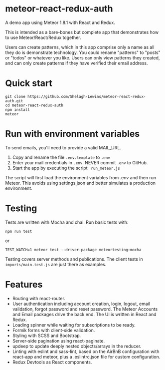 # meteor-react-redux-auth
A demo app using Meteor 1.8.1 with React and Redux.

This is intended as a bare-bones but complete app that demonstrates how to use Meteor/React/Redux together.

Users can create patterns, which in this app comprise only a name as all they do is demonstrate technology. You could rename "patterns" to "posts" or "todos" or whatever you like. Users can only view patterns they created, and can only create patterns if they have verified their email address.

# Quick start
```
git clone https://github.com/Shelagh-Lewins/meteor-react-redux-auth.git
cd meteor-react-redux-auth
npm install
meteor
```

# Run with environment variables
To send emails, you'll need to provide a valid MAIL_URL.

1. Copy and rename the file ```.env.template``` to ```.env```
2. Enter your mail credentials in ```.env```. NEVER commit ```.env``` to GitHub.
3. Start the app by executing the script ```
run_meteor.js```

The script will first load the environment variables from .env and then run Meteor. This avoids using settings.json and better simulates a production environment.

# Testing
Tests are written with Mocha and chai. Run basic tests with:

```
npm run test
```

or

```
TEST_WATCH=1 meteor test --driver-package meteortesting:mocha
```

Testing covers server methods and publications. The client tests in ```imports/main.test.js``` are just there as examples.


# Features
* Routing with react-router.
* User authentication including account creation, login, logout, email validation, forgot password and reset password. The Meteor Accounts and Email packages drive the back end. The UI is written in React and Redux.
* Loading spinner while waiting for subscriptions to be ready.
* Formik forms with client-side validation.
* Styling with SCSS and Bootstrap.
* Server-side pagination using react-paginate.
* updeep to update deeply nested objects/arrays in the reducer.
* Linting with eslint and sass-lint, based on the AirBnB configuration with react-app and meteor, plus a .eslintrc.json file for custom configuration.
* Redux Devtools as React components.

